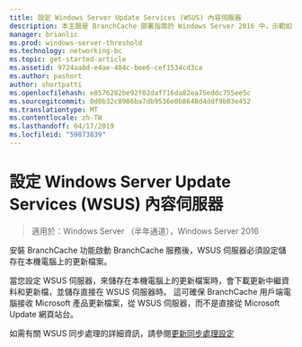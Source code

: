 ```yaml
---
title: 設定 Windows Server Update Services (WSUS) 內容伺服器
description: 本主題是 BranchCache 部署指南的 Windows Server 2016 中，示範如何以最佳化 WAN 頻寬使用量，在分公司的分散式和裝載式快取模式部署 BranchCache 的一部分。
manager: brianlic
ms.prod: windows-server-threshold
ms.technology: networking-bc
ms.topic: get-started-article
ms.assetid: 9724aa8d-e4ae-404c-bee6-cef1534cd3ca
ms.author: pashort
author: shortpatti
ms.openlocfilehash: e8576282be92f02daf716da82ea75eddc755ee5c
ms.sourcegitcommit: 0d0b32c8986ba7db9536e0b8648d4ddf9b03e452
ms.translationtype: MT
ms.contentlocale: zh-TW
ms.lasthandoff: 04/17/2019
ms.locfileid: "59873839"
---
```

# <a name="configure-windows-server-update-services-wsus-content-servers"></a>設定 Windows Server Update Services (WSUS) 內容伺服器

>適用於：Windows Server （半年通道），Windows Server 2016

安裝 BranchCache 功能啟動 BranchCache 服務後，WSUS 伺服器必須設定儲存在本機電腦上的更新檔案。 

當您設定 WSUS 伺服器，來儲存在本機電腦上的更新檔案時，會下載更新中繼資料和更新檔，並儲存直接在 WSUS 伺服器時。 這可確保 BranchCache 用戶端電腦接收 Microsoft 產品更新檔案，從 WSUS 伺服器，而不是直接從 Microsoft Update 網頁站台。  
  
如需有關 WSUS 同步處理的詳細資訊，請參閱[更新同步處理設定](https://technet.microsoft.com/library/mt612311.aspx)  